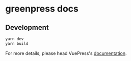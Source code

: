 # greenpress docs

> 

## Development

```bash
yarn dev
yarn build
```

For more details, please head VuePress's [documentation](https://v1.vuepress.vuejs.org/).

